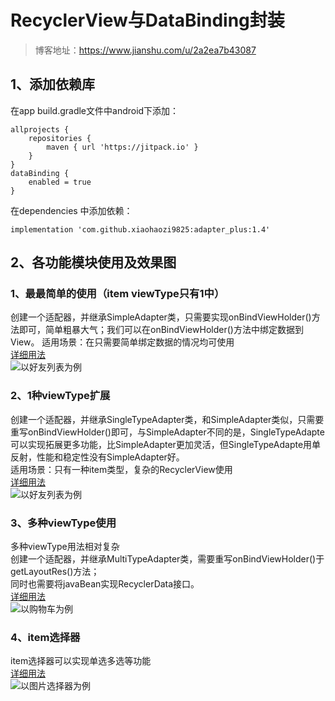 # RecyclerView与DataBinding封装 #
> 博客地址：https://www.jianshu.com/u/2a2ea7b43087
## 1、添加依赖库 ##
在app build.gradle文件中android下添加：

        
    allprojects {
        repositories {
            maven { url 'https://jitpack.io' }
        }
    }
    dataBinding {
        enabled = true
    }
在dependencies 中添加依赖：
    
    implementation 'com.github.xiaohaozi9825:adapter_plus:1.4'
## 2、各功能模块使用及效果图 ##
### 1、最最简单的使用（item viewType只有1中） ###
创建一个适配器，并继承SimpleAdapter类，只需要实现onBindViewHolder()方法即可，简单粗暴大气；我们可以在onBindViewHolder()方法中绑定数据到View。
适用场景：在只需要简单绑定数据的情况均可使用<br/>
[详细用法](https://www.jianshu.com/p/ec7d302c1f1c)<br/>
![以好友列表为例](https://github.com/xiaohaozi9825/adapter_plus/blob/master/images/%E6%95%88%E6%9E%9C%E5%9B%BE1%EF%BC%88%E4%BB%A5%E5%A5%BD%E5%8F%8B%E5%88%97%E8%A1%A8%E4%B8%BA%E4%BE%8B%EF%BC%89.png)

### 2、1种viewType扩展 ###
创建一个适配器，并继承SingleTypeAdapter类，和SimpleAdapter类似，只需要重写onBindViewHolder()即可，与SimpleAdapter不同的是，SingleTypeAdapte可以实现拓展更多功能，比SimpleAdapter更加灵活，但SingleTypeAdapte用单反射，性能和稳定性没有SimpleAdapter好。<br/>
适用场景：只有一种item类型，复杂的RecyclerView使用<br/>
[详细用法](https://www.jianshu.com/p/6abdd7f72240)<br/>
![以好友列表为例](https://github.com/xiaohaozi9825/adapter_plus/blob/master/images/%E6%95%88%E6%9E%9C%E5%9B%BE2%EF%BC%88%E4%BB%A5%E5%A5%BD%E5%8F%8B%E5%88%97%E8%A1%A8%E4%B8%BA%E4%BE%8B%EF%BC%89.png)

### 3、多种viewType使用 ###
多种viewType用法相对复杂<br/>
创建一个适配器，并继承MultiTypeAdapter类，需要重写onBindViewHolder()于getLayoutRes()方法；<br/>
同时也需要将javaBean实现RecyclerData接口。<br/>
[详细用法](https://www.jianshu.com/p/fcfc7229244a)<br/>
![以购物车为例](https://github.com/xiaohaozi9825/adapter_plus/blob/master/images/%E6%95%88%E6%9E%9C%E5%9B%BE3%EF%BC%88%E4%BB%A5%E8%B4%AD%E7%89%A9%E8%BD%A6%E4%B8%BA%E4%BE%8B%EF%BC%89.png)

### 4、item选择器 ###
item选择器可以实现单选多选等功能<br/>
[详细用法](https://www.jianshu.com/p/93d715a553de)<br/>
![以图片选择器为例](https://github.com/xiaohaozi9825/adapter_plus/blob/master/images/%E6%95%88%E6%9E%9C%E5%9B%BE4%EF%BC%88%E4%BB%A5%E5%9B%BE%E7%89%87%E9%80%89%E6%8B%A9%E5%99%A8%E4%B8%BA%E4%BE%8B%EF%BC%89.png)
